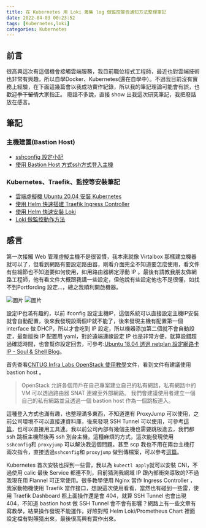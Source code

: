 ```yaml
---
title: 在 Kubernetes 用 Loki 蒐集 log 做監控警告通知方法整理筆記
date: 2022-04-03 00:23:52
tags: [Kubernetes,loki]
categories: Kubernetes 
---
```


## 前言

很高興這次有這個機會接觸雲端服務，我目前職位程式工程師，最近也對雲端技術也非常有興趣，所以自學Docker、Kubernetes(還在自學中）。不過我目前沒有實務上經驗，在下面這幾篇會以我成功實作紀錄，所以我的筆記理論可能會有誤，也歡迎~~手下留情~~大家指正。
廢話不多說，直接 show 出我這次研究筆記，我把廢話放在感言。


<!--more-->

## 筆記

### 主機建置(Bastion Host)

- [sshconfig 設定小記](https://malagege.github.io/blog/2022/02/13/sshconfig-%E8%A8%AD%E5%AE%9A%E5%B0%8F%E8%A8%98/)
- [使用 Bastion Host 方式ssh方式登入主機](https://malagege.github.io/blog/2022/02/13/%E4%BD%BF%E7%94%A8-Bastion-Host-%E6%96%B9%E5%BC%8Fssh%E6%96%B9%E5%BC%8F%E7%99%BB%E5%85%A5%E4%B8%BB%E6%A9%9F/)

### Kubernetes、Traefik、監控等安裝筆記

- [雲端虛擬機 Ubuntu 20.04 安裝 Kubernetes](https://malagege.github.io/blog/2022/04/02/%E9%9B%B2%E7%AB%AF%E8%99%9B%E6%93%AC%E6%A9%9F-Ubuntu-20-04-%E5%AE%89%E8%A3%9D-Kubernetes/)
- [使用 Helm 快速搭建 Traefik Ingress Controller](https://malagege.github.io/blog/2022/04/03/%E4%BD%BF%E7%94%A8-helm-%E5%BF%AB%E9%80%9F%E6%90%AD%E5%BB%BA-Traefik-Ingress-Controller/)
- [使用 Helm 快速安裝 Loki](https://malagege.github.io/blog/2022/04/03/%E4%BD%BF%E7%94%A8-Helm-%E5%BF%AB%E9%80%9F%E5%AE%89%E8%A3%9D-Loki/)
- [Loki 做監控動作方法](https://malagege.github.io/blog/2022/04/03/Loki-%E5%81%9A%E7%9B%A3%E6%8E%A7%E5%8B%95%E4%BD%9C%E6%96%B9%E6%B3%95/)

## 感言

第一次接觸 Web 管理虛擬主機不是很習慣，我本來就像 Virtalbox 那樣建立機器就可以了，但看到網路有要設定路由器，剛看介面完全不知道要怎麼使用，看文件有些細節也不知道要如何使用，如用路由器綁定浮動 IP 。最後有請教我朋友做網路工程師，他有看文件大概跟我講一些設定，但他說有些設定他也不是很懂，如找不到Portfording 設定...，總之我順利開啟機器。

![圖片](https://user-images.githubusercontent.com/6058558/161395932-092de0c8-1482-4b8d-927d-c5ce0d7f05c4.png)
![圖片](https://user-images.githubusercontent.com/6058558/161392274-a22f0a6e-75f8-4394-a352-afba818aba00.png)

設定IP也滿有趣的，以前 ifconfig 設定主機IP，這個系統可以直接設定主機IP安裝就會自動配置，後來我發現設兩個IP就不能了，後來發現主機有配置第一個 interface 做 DHCP，所以才會吃到 IP 設定，所以機器添加第二個就不會自動設定，最新版換 IP 配置用 yaml，對於遠端連線設定 IP 也是非常方便，就算設錯超過確認時間，也會幫你設定回去，可參考:[Ubuntu 18.04 透過 netplan 設定網路卡 IP - Soul & Shell Blog](https://blog.toright.com/posts/6293/ubuntu-18-04-%E9%80%8F%E9%81%8E-netplan-%E8%A8%AD%E5%AE%9A%E7%B6%B2%E8%B7%AF%E5%8D%A1-ip.html)。

首先查看[CNTUG Infra Labs OpenStack 使用教學](https://github.com/cloud-native-taiwan/Infra-Labs-Docs/blob/main/user-guide/openstack.md)文件，看到文件有建議使用 bastion host 。

> OpenStack 允許各個用戶在自己專案建立自己的私有網路，私有網路中的 VM 可以透過路由器 SNAT 連線至外部網路。 我們會建議使用者建立一個自己的私有網路並且透過一個 bastion host 作為一個跳板連入。

這種登入方式也滿有趣，也整理滿多東西，不知道還有 ProxyJump 可以使用，之前公司環境不可以直接連資料庫，後來發現 SSH Tunnel 可以使用，可參考[這篇](https://malagege.github.io/blog/2018/12/13/ssh-port-forward%E9%80%A3MySQL%E6%96%B9%E6%B3%95/)，也可以直接用工具連。我以前公司內部有幾個主機也需要跳板進去，我們都 ssh 跳板主機然後再 ssh 別台主機，這種麻煩的方式，這次能發現使用 `sshconfig`和 `proxyjump` 可以解決我這個問題。甚至 scp 我也不用在兩台主機打兩次指令，直接透過`sshconfig`和 `proxyjump` 做到傳檔案，可以參考[這篇](https://nyogjtrc.github.io/posts/2020/03/ssh-proxyjump/)。

Kubernetes 首次安裝也採到一些雷，我以為 `kubectl apply`就可以安裝 CNI，不過使用 calic 最後 Service 都連不到，目前猜測我網域 IP 跟內部衝突導致的?不過我現在用 Flannel 可正常使用。很多教學使用 Nginx 當作 Ingress Controller ，我家動物機使用 Traefik 當作接口，想說這次使用看看，當然也有碰到一些雷，使用 Traefik Dashboard 照上面操作還是會 404，就算 SSH Tunnel 也會出現 404，不知道 bastion host 做 SSH Tunnel 會不會有影響？網路上有一些文章有寫教學，結果操作發現不能運作，好險對照 Helm Loki/Prometheus Chart 裡面設定檔有~~對照~~猜出來，最後很高興有實作出來。
